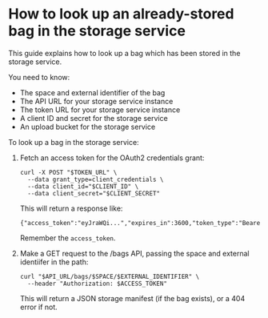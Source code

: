 # How to look up an already-stored bag in the storage service

This guide explains how to look up a bag which has been stored in the storage service.

You need to know:

-   The space and external identifier of the bag
-   The API URL for your storage service instance
-   The token URL for your storage service instance
-   A client ID and secret for the storage service
-   An upload bucket for the storage service

To look up a bag in the storage service:

1.  Fetch an access token for the OAuth2 credentials grant:

    ```
    curl -X POST "$TOKEN_URL" \
      --data grant_type=client_credentials \
      --data client_id="$CLIENT_ID" \
      --data client_secret="$CLIENT_SECRET"
    ```

    This will return a response like:

    ```
    {"access_token":"eyJraWQi...","expires_in":3600,"token_type":"Bearer"}
    ```

    Remember the `access_token`.

1.  Make a GET request to the /bags API, passing the space and external identiifer in the path:

    ```
    curl "$API_URL/bags/$SPACE/$EXTERNAL_IDENTIFIER" \
      --header "Authorization: $ACCESS_TOKEN"
    ```

    This will return a JSON storage manifest (if the bag exists), or a 404 error if not.
